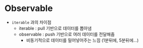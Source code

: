 # Observable

* `iterable` 과의 차이점
  * iterable : pull 기반으로 데이터를 뽑아냄
  * observable : push 기반으로 여러 데이터를 전달해줌
    * 비동기적으로 데이터를 밀어넣어주는 느낌 (1분뒤에, 5분뒤에...)

